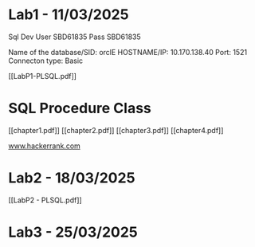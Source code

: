 # Lab1 - 11/03/2025

Sql Dev
	User SBD61835
	Pass SBD61835
	
Name of the database/SID: orclE
HOSTNAME/IP: 10.170.138.40
Port: 1521
Connecton type: Basic

[[LabP1-PLSQL.pdf]]

# SQL Procedure Class
[[chapter1.pdf]]
[[chapter2.pdf]]
[[chapter3.pdf]]
[[chapter4.pdf]]

www.hackerrank.com


# Lab2 - 18/03/2025

[[LabP2 - PLSQL.pdf]]


# Lab3 - 25/03/2025
